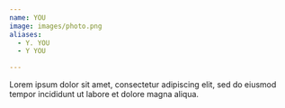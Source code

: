```yaml
---
name: YOU
image: images/photo.png
aliases:
  - Y. YOU
  - Y YOU

---
```


Lorem ipsum dolor sit amet, consectetur adipiscing elit, sed do eiusmod tempor incididunt ut labore et dolore magna aliqua.
